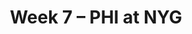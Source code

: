 ---
layout: game
title: Week 7 – PHI at NYG
season: 2003
game_id: 2003_07_PHI_NYG
away_team: PHI
home_team: NYG
---